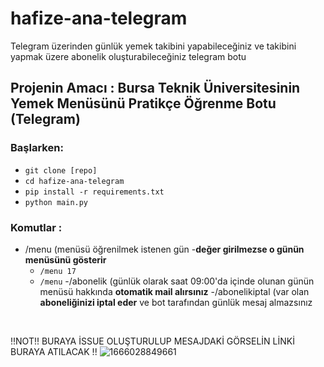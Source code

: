 # hafize-ana-telegram
Telegram üzerinden günlük yemek takibini yapabileceğiniz ve takibini yapmak üzere abonelik oluşturabileceğiniz telegram botu
## Projenin Amacı : Bursa Teknik Üniversitesinin Yemek Menüsünü Pratikçe Öğrenme Botu (Telegram)
### **Başlarken**:
- `git clone [repo]`
- `cd hafize-ana-telegram`
- `pip install -r requirements.txt` 
- `python main.py`
### **Komutlar** : 
- /menu (menüsü öğrenilmek istenen gün -**değer girilmezse o günün menüsünü gösterir**
   - `/menu 17`
   - `/menu`
-/abonelik (günlük olarak saat 09:00'da içinde olunan günün menüsü hakkında **otomatik mail alırsınız**
-/abonelikiptal (var olan **aboneliğinizi iptal eder** ve bot tarafından günlük mesaj almazsınız
 </br>
 
!!NOT!! BURAYA İSSUE OLUŞTURULUP MESAJDAKİ GÖRSELİN LİNKİ BURAYA ATILACAK !!
![1666028849661](https://user-images.githubusercontent.com/113470792/196248681-70bf0307-1f9e-45cc-965a-ac155cab07f9.jpg)
